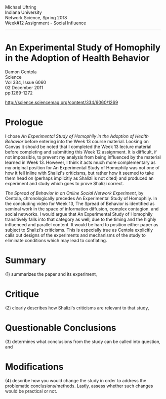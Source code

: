Michael Uftring<br>
Indiana University<br>
Network Science, Spring 2018<br>
Week#12 Assignment - Social Influence

-----

# An Experimental Study of Homophily in the Adoption of Health Behavior
Damon Centola<br>
Science<br>
Vol 334, Issue 6060<br>
02 December 2011<br>
pp.1269-1272

http://science.sciencemag.org/content/334/6060/1269


# Prologue
I chose *An Experimental Study of Homophily in the Adoption of Health Behavior* before entering into the Week 13 course material. Looking on Canvas it should be noted that I completed the Week 13 lecture material before completing and submitting this Week 12 assignment. It is difficult, if not impossible, to prevent my analysis from being influenced by the material learned in Week 13. However, I think it acts much more complementary as my original position for An Experimental Study of Homophily was not one of how it fell inline with Shalizi's criticisms, but rather how it seemed to take them head on (perhaps implicitly as Shalizi is not cited) and produced an experiment and study which goes to prove Shalizi correct.

*The Spread of Behavior in an Online Social Network Experiment*, by Centola, chronologically precedes An Experimental Study of Homophily. In the concluding video for Week 13, The Spread of Behavior is identified as seminal work in the space of information diffusion, complex contagion, and social networks. I would argue that An Experimental Study of Homophily transitively falls into that category as well, due to the timing and the highly influenced and parallel content. It would be hard to position either paper as subject to Shalizi's criticisms. This is especially true as Centola explicitly calls out designs of the experiments and mechanisms of the study to eliminate conditions which may lead to conflating.

# Summary
(1) summarizes the paper and its experiment,

# Critique
(2) clearly describes how Shalizi's criticisms are relevant to that study,

# Questionable Conclusions
(3) determines what conclusions from the study can be called into question, and

# Modifications
(4) describe how you would change the study in order to address the problematic conclusions/methods. Lastly, assess whether such changes would be practical or not.
